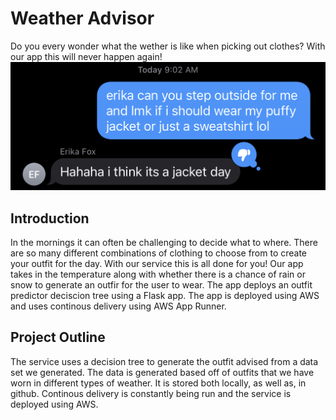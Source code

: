 # Weather Advisor

Do you every wonder what the wether is like when picking out clothes? With our app this will never happen again!
![Word Cloud](/Images/Text.png)

## Introduction
In the mornings it can often be challenging to decide what to where. There are so many different combinations of clothing to choose from to create your outfit for the day. With our service this is all done for you! Our app takes in the temperature along with whether there is a chance of rain or snow to generate an outfir for the user to wear. The app deploys an outfit predictor deciscion tree using a Flask app. The app is deployed using AWS and uses continous delivery using AWS App Runner.

## Project Outline
The service uses a decision tree to generate the outfit advised from a data set we generated. The data is generated based off of outfits that we have worn in different types of weather. It is stored both locally, as well as, in github. Continous delivery is constantly being run and the service is deployed using AWS.
